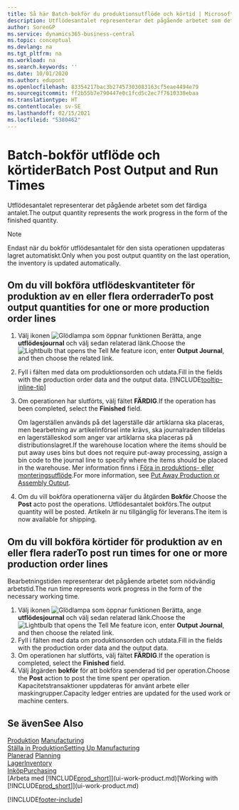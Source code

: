 ```yaml
---
title: Så här Batch-bokför du produktionsutflöde och körtid | Microsoft Docs
description: Utflödesantalet representerar det pågående arbetet som det färdiga antalet.
author: SorenGP
ms.service: dynamics365-business-central
ms.topic: conceptual
ms.devlang: na
ms.tgt_pltfrm: na
ms.workload: na
ms.search.keywords: ''
ms.date: 10/01/2020
ms.author: edupont
ms.openlocfilehash: 83354217bac3b27457303083163cf5eae4494e79
ms.sourcegitcommit: ff2b55b7e790447e0c1fcd5c2ec7f7610338ebaa
ms.translationtype: HT
ms.contentlocale: sv-SE
ms.lasthandoff: 02/15/2021
ms.locfileid: "5380462"
---
```

# <a name="batch-post-output-and-run-times"></a><span data-ttu-id="822bb-103">Batch-bokför utflöde och körtider</span><span class="sxs-lookup"><span data-stu-id="822bb-103">Batch Post Output and Run Times</span></span>
<span data-ttu-id="822bb-104">Utflödesantalet representerar det pågående arbetet som det färdiga antalet.</span><span class="sxs-lookup"><span data-stu-id="822bb-104">The output quantity represents the work progress in the form of the finished quantity.</span></span>  

> [!NOTE]
> <span data-ttu-id="822bb-105">Endast när du bokför utflödesantalet för den sista operationen uppdateras lagret automatiskt.</span><span class="sxs-lookup"><span data-stu-id="822bb-105">Only when you post output quantity on the last operation, the inventory is updated automatically.</span></span>  

## <a name="to-post-output-quantities-for-one-or-more-production-order-lines"></a><span data-ttu-id="822bb-106">Om du vill bokföra utflödeskvantiteter för produktion av en eller flera orderrader</span><span class="sxs-lookup"><span data-stu-id="822bb-106">To post output quantities for one or more production order lines</span></span>
1. <span data-ttu-id="822bb-107">Välj ikonen ![Glödlampa som öppnar funktionen Berätta](media/ui-search/search_small.png "Berätta vad du vill göra"), ange **utflödesjournal** och välj sedan relaterad länk.</span><span class="sxs-lookup"><span data-stu-id="822bb-107">Choose the ![Lightbulb that opens the Tell Me feature](media/ui-search/search_small.png "Tell me what you want to do") icon, enter **Output Journal**, and then choose the related link.</span></span>  
2. <span data-ttu-id="822bb-108">Fyll i fälten med data om produktionsorden och utdata.</span><span class="sxs-lookup"><span data-stu-id="822bb-108">Fill in the fields with the production order data and the output data.</span></span> [!INCLUDE[tooltip-inline-tip](includes/tooltip-inline-tip_md.md)]
3. <span data-ttu-id="822bb-109">Om operationen har slutförts, välj fältet **FÄRDIG**.</span><span class="sxs-lookup"><span data-stu-id="822bb-109">If the operation has been completed, select the **Finished** field.</span></span>  

    <span data-ttu-id="822bb-110">Om lagerställen används på det lagerställe där artiklarna ska placeras, men bearbetning av artikelinförsel inte krävs,  ska journalraden tilldelas en lagerställeskod som anger var artiklarna ska placeras på distributionslagret.</span><span class="sxs-lookup"><span data-stu-id="822bb-110">If the warehouse location where the items should be put away uses bins but does not require put-away processing,  assign a bin code to the journal line to specify where the items should be placed in the warehouse.</span></span> <span data-ttu-id="822bb-111">Mer information finns i [Föra in produktions- eller monteringsutflöde](warehouse-how-to-put-away-production-output.md).</span><span class="sxs-lookup"><span data-stu-id="822bb-111">For more information, see [Put Away Production or Assembly Output](warehouse-how-to-put-away-production-output.md).</span></span>  

4. <span data-ttu-id="822bb-112">Om du vill bokföra operationerna väljer du åtgärden **Bokför**.</span><span class="sxs-lookup"><span data-stu-id="822bb-112">Choose the **Post** acto post the operations.</span></span> <span data-ttu-id="822bb-113">Utflödesantalet bokförs.</span><span class="sxs-lookup"><span data-stu-id="822bb-113">The output quantity will be posted.</span></span> <span data-ttu-id="822bb-114">Artikeln är nu tillgänglig för leverans.</span><span class="sxs-lookup"><span data-stu-id="822bb-114">The item is now available for shipping.</span></span>  

## <a name="to-post-run-times-for-one-or-more-production-order-lines"></a><span data-ttu-id="822bb-115">Om du vill bokföra körtider för produktion av en eller flera rader</span><span class="sxs-lookup"><span data-stu-id="822bb-115">To post run times for one or more production order lines</span></span>
<span data-ttu-id="822bb-116">Bearbetningstiden representerar det pågående arbetet som nödvändig arbetstid.</span><span class="sxs-lookup"><span data-stu-id="822bb-116">The run time represents work progress in the form of the necessary working time.</span></span>    

1.  <span data-ttu-id="822bb-117">Välj ikonen ![Glödlampa som öppnar funktionen Berätta](media/ui-search/search_small.png "Berätta vad du vill göra"), ange **utflödesjournal** och välj sedan relaterad länk.</span><span class="sxs-lookup"><span data-stu-id="822bb-117">Choose the ![Lightbulb that opens the Tell Me feature](media/ui-search/search_small.png "Tell me what you want to do") icon, enter **Output Journal**, and then choose the related link.</span></span>  
2. <span data-ttu-id="822bb-118">Fyll i fälten med data om produktionsorden och utdata.</span><span class="sxs-lookup"><span data-stu-id="822bb-118">Fill in the fields with the production order data and the output data.</span></span>  
3.  <span data-ttu-id="822bb-119">Om operationen har slutförts, välj fältet **FÄRDIG**.</span><span class="sxs-lookup"><span data-stu-id="822bb-119">If the operation is completed, select the **Finished** field.</span></span>  
4. <span data-ttu-id="822bb-120">Välj åtgärden **bokför** för att bokföra spenderad tid per operation.</span><span class="sxs-lookup"><span data-stu-id="822bb-120">Choose the **Post** action to post the time spent per operation.</span></span> <span data-ttu-id="822bb-121">Kapacitetstransaktioner uppdateras för använt arbete eller maskingrupper.</span><span class="sxs-lookup"><span data-stu-id="822bb-121">Capacity ledger entries are updated for the used work or machine centers.</span></span>

## <a name="see-also"></a><span data-ttu-id="822bb-122">Se även</span><span class="sxs-lookup"><span data-stu-id="822bb-122">See Also</span></span>  
<span data-ttu-id="822bb-123">[Produktion](production-manage-manufacturing.md)  </span><span class="sxs-lookup"><span data-stu-id="822bb-123">[Manufacturing](production-manage-manufacturing.md)  </span></span>  
[<span data-ttu-id="822bb-124">Ställa in Produktion</span><span class="sxs-lookup"><span data-stu-id="822bb-124">Setting Up Manufacturing</span></span>](production-configure-production-processes.md)  
<span data-ttu-id="822bb-125">[Planerad](production-planning.md)    </span><span class="sxs-lookup"><span data-stu-id="822bb-125">[Planning](production-planning.md)    </span></span>  
[<span data-ttu-id="822bb-126">Lager</span><span class="sxs-lookup"><span data-stu-id="822bb-126">Inventory</span></span>](inventory-manage-inventory.md)  
[<span data-ttu-id="822bb-127">Inköp</span><span class="sxs-lookup"><span data-stu-id="822bb-127">Purchasing</span></span>](purchasing-manage-purchasing.md)  
<span data-ttu-id="822bb-128">[Arbeta med [!INCLUDE[prod_short](includes/prod_short.md)]](ui-work-product.md)</span><span class="sxs-lookup"><span data-stu-id="822bb-128">[Working with [!INCLUDE[prod_short](includes/prod_short.md)]](ui-work-product.md)</span></span>


[!INCLUDE[footer-include](includes/footer-banner.md)]
